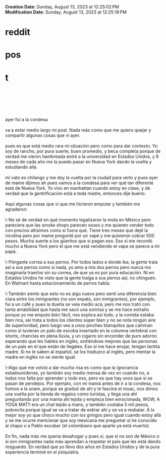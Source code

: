 <div><b>Creation Date:</b> Sunday, August 13, 2023 at 12:25:02 PM<br></div>
<div><b>Modification Date:</b> Sunday, August 13, 2023 at 12:25:19 PM<br></div>
<div><h1>reddit</h1><h1> pos</h1><h1>t</h1><h1><br></h1></div>
<div><br></div>
<div>ayer fui a la condesa</div>
<div><br></div>
<div>va a estar medio largo mi post. Nada más como que me quiero quejar y compartir algunas cosas que vi ayer.</div>
<div><br></div>
<div>pues es que está medio rara mi situación pero como para dar contexto. Yo soy de rancho, por pura suerte, buen promedio, y beca completa porque de verdad me vieron hambreada entré a la universidad en Estados Unidos, y 8 meses de cada año me la puedo pasar en Nueva York dando la vuelta y estudiando allá.</div>
<div><br></div>
<div>mi vato es chilango y me doy la vuelta por la ciudad para verlo y pues ayer de mame dijimos ah pues vamos a la condesa para ver qué tan diferente está de Nueva York. Yo vivo en manhattan cuando estoy en clase, y de verdad que la gentrificación está a toda madre, entonces dije bueno. </div>
<div><br></div>
<div>Aquí algunas cosas que vi que me hicieron emputar y también me agradaron:</div>
<div><br></div>
<div>\-No sé de verdad en qué momento legalizaron la mota en México pero pareciera que las smoke shops parecen oxxos y me quieren vender todo con precios altísimos como si fuera qué. Tiene tres meses que dejé la nicotina pero por mame pregunté por un vape y me quisieron cobrar 500 pesos. Mucha suerte a los güeritos que si pagan eso. Eso sí me recordó mucho a Nueva York pero el que me está vendiendo el vape se parece a mi papá.</div>
<div><br></div>
<div>\-Pónganle correa a sus perros. Por todos lados a donde iba, la gente traía así a sus perros como si nada, yo amo a mis dos perros pero nunca me imaginaría traerlos sin su correa, de que ya es por pura educación. Ni en Estados Unidos he visto que la gente traiga a sus perros así, no chinguen. En Walmart hasta estacionamiento de perros había.</div>
<div><br></div>
<div>\-También siento que esto no es algo nuevo pero sentí una diferencia bien clara entre los inmigrantes (no son expats, son inmigrantes), por ejemplo, fui a un café y pues la dueña se veía medio acá, pero me nos trató con tanta amabilidad que hasta me sacó una sonrisa y se me hace extraño porque yo me emputo bien fácil, nos explica así todo, y la comida estaba bien rica, así trata a todos los clientes súper bien y no se nota ningún aire de superioridad, pero luego ves a unos pinches blanquitos que caminan como si tuvieran un palo de escoba insertado en la columna vertebral con shorts, chanclas en plena lluvia, y un cigarro sin encender de puro adorno esperando que les hables en inglés, sintiéndose mejores que las personas de un país en el que están de ilegales. Eso si me hace enojar, tengan tantita madre. Si no le saben al español, se los traduzco al inglés, pero mentar la madre en inglés no se siente igual.</div>
<div><br></div>
<div>\-Algo que me volvió a dar mucha risa es como que la ignorancia estadounidense, yo también soy medio mensa de vez en cuando no, a todos nos falta por aprender y todo eso, pero es que hay unos que si se pasan de pendejos. Por ejemplo, con mi mamá antes de ir a la condesa, nos fuimos a la unam, porque se graduó de ahí y le fascina el muac, nos dimos una vuelta por la tienda de regalos como turistas, y llega una ahí preguntando por una manta ahí tejida y empieza bien emocionada, WOW, A YOGA MAT!! era un chal tejido a mano, y también costaba 5 mil pesos, pobrecita porque igual se va a tratar de estirar ahí y se va a resbalar. A lo mejor soy yo que choco mucho con los gringos pero igual cuando estoy allá y se me ocurre mencionar que soy mexicana me preguntar si he conocido al chapo o a Pablo escobar (el colombiano que aparte ya está muerto).</div>
<div><br></div>
<div>En fin, nada más me quería desahogar y pues sí, que si no son de México o si son inmigrantes nada más aprendan a respetar el país que les está dando resguardo. En verdad que yo llevo dos años en Estados Unidos y de la pura experiencia terminé en el psiquiatra.</div>

